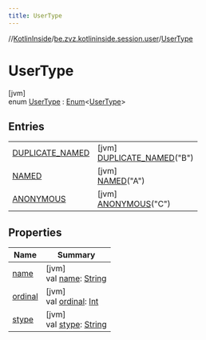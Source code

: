 ```yaml
---
title: UserType
---
```

//[KotlinInside](../../../index.html)/[be.zvz.kotlininside.session.user](../index.html)/[UserType](index.html)

# UserType

[jvm]\
enum [UserType](index.html) : [Enum](https://kotlinlang.org/api/latest/jvm/stdlib/kotlin/-enum/index.html)<[UserType](
index.html)>

## Entries

| | |
|---|---|
| [DUPLICATE_NAMED](-d-u-p-l-i-c-a-t-e_-n-a-m-e-d/index.html) | [jvm]<br>[DUPLICATE_NAMED](-d-u-p-l-i-c-a-t-e_-n-a-m-e-d/index.html)("B") |
| [NAMED](-n-a-m-e-d/index.html) | [jvm]<br>[NAMED](-n-a-m-e-d/index.html)("A") |
| [ANONYMOUS](-a-n-o-n-y-m-o-u-s/index.html) | [jvm]<br>[ANONYMOUS](-a-n-o-n-y-m-o-u-s/index.html)("C") |

## Properties

| Name | Summary |
|---|---|
| [name](index.html#1247875838%2FProperties%2F863300109) | [jvm]<br>val [name](index.html#1247875838%2FProperties%2F863300109): [String](https://kotlinlang.org/api/latest/jvm/stdlib/kotlin/-string/index.html) |
| [ordinal](index.html#2001472384%2FProperties%2F863300109) | [jvm]<br>val [ordinal](index.html#2001472384%2FProperties%2F863300109): [Int](https://kotlinlang.org/api/latest/jvm/stdlib/kotlin/-int/index.html) |
| [stype](stype.html) | [jvm]<br>val [stype](stype.html): [String](https://kotlinlang.org/api/latest/jvm/stdlib/kotlin/-string/index.html) |

